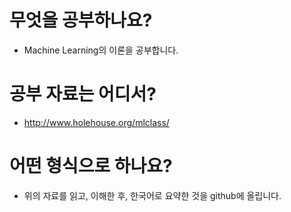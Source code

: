 # 무엇을 공부하나요?
- Machine Learning의 이론을 공부합니다.

# 공부 자료는 어디서?
- http://www.holehouse.org/mlclass/

# 어떤 형식으로 하나요?
- 위의 자료를 읽고, 이해한 후, 한국어로 요약한 것을 github에 올립니다.